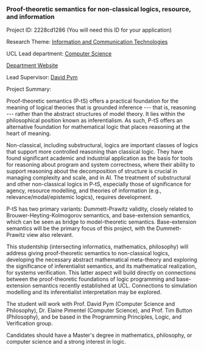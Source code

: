 ### Proof-theoretic semantics for non-classical logics, resource, and information

Project ID: 2228cd1286
(You will need this ID for your application)

Research Theme: [Information and Communication Technologies](../themes/information-and-communication-technologies.md)

UCL Lead department: [Computer Science](../departments/computer-science.md)

[Department Website](https://www.ucl.ac.uk/computer-science)

Lead Supervisor: [David Pym](https://profiles.ucl.ac.uk/41709)

Project Summary:

Proof-theoretic semantics (P-tS) offers a practical foundation for the meaning of logical theories that is grounded inference --- that is, reasoning --- rather than the abstract structures of model theory. It lies within the philosophical position known as inferentialism. As such, P-tS offers an alternative foundation for mathematical logic that places reasoning at the heart of meaning. 

Non-classical, including substructural, logics are important classes of logics that support more controlled reasoning than classical logic. They have found significant academic and industrial application as the basis for tools for reasoning about program and system correctness, where their ability to support reasoning about the decomposition of structure is crucial in managing complexity and scale, and in AI. The treatment of substructural and other non-classical logics in P-tS, especially those of significance for agency, resource modelling, and theories of information (e.g., relevance/modal/epistemic logics), requires development.

P-tS has two primary variants: Dummett-Prawitz validity, closely related to Brouwer-Heyting-Kolmogorov semantics, and base-extension semantics, which can be seen as bridge to model-theoretic semantics. Base-extension semantics will be the primary focus of this project, with the Dummett-Prawitz view also relevant.    

This studentship (intersecting informatics, mathematics, philosophy) will address giving proof-theoretic semantics to non-classical logics, developing the necessary abstract mathematical meta-theory and exploring the significance of inferentialist semantics, and its mathematical realization, for systems verification. This latter aspect will build directly on connections between the proof-theoretic foundations of logic programming and base-extension semantics recently established at UCL. Connections to simulation modelling and its inferentialist interpretation may be explored. 

The student will work with Prof. David Pym (Computer Science and Philosophy), Dr. Elaine Pimentel (Computer Science), and Prof. Tim Button (Philosophy), and be based in the Programming Principles, Logic, and Verification group. 

Candidates should have a Master's degree in mathematics, philosophy, or computer science and a strong interest in logic.
